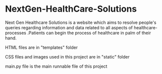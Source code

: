 # NextGen-HealthCare-Solutions
Next Gen Healthcare Solutions is a website which aims to resolve people's queries regarding information and data related to all aspects of healthcare- processes .Patients can begin the process of healthcare in palm of their hand.

HTML files are in "templates" folder

CSS files and images used in this project are in "static" folder

main.py file is the main runnable file of this project
